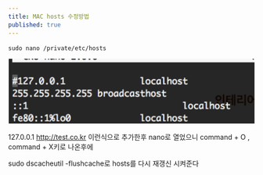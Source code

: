 ```yaml
---
title: MAC hosts 수정방법
published: true
---
```



```
sudo nano /private/etc/hosts
```
![](/assets/imgs/2017/04/19/20170625-mac-hosts-update.png)

127.0.0.1 http://test.co.kr 이런식으로 추가한후 nano로 열었으니 command + O , command + X키로 나온후에

sudo dscacheutil -flushcache로 hosts를 다시 재갱신 시켜준다
